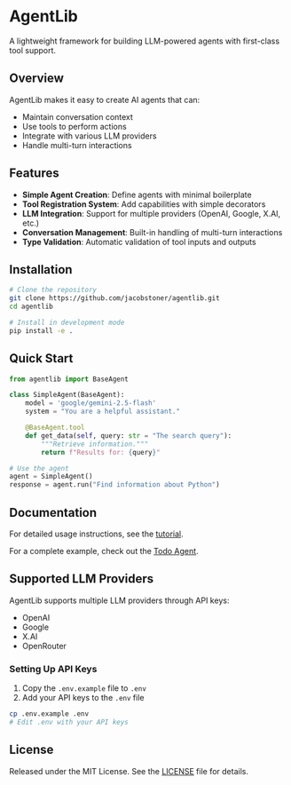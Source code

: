 # AgentLib

A lightweight framework for building LLM-powered agents with first-class tool support.

## Overview

AgentLib makes it easy to create AI agents that can:
- Maintain conversation context
- Use tools to perform actions
- Integrate with various LLM providers
- Handle multi-turn interactions

## Features

- **Simple Agent Creation**: Define agents with minimal boilerplate
- **Tool Registration System**: Add capabilities with simple decorators
- **LLM Integration**: Support for multiple providers (OpenAI, Google, X.AI, etc.)
- **Conversation Management**: Built-in handling of multi-turn interactions
- **Type Validation**: Automatic validation of tool inputs and outputs

## Installation

```bash
# Clone the repository
git clone https://github.com/jacobstoner/agentlib.git
cd agentlib

# Install in development mode
pip install -e .
```

## Quick Start

```python
from agentlib import BaseAgent

class SimpleAgent(BaseAgent):
    model = 'google/gemini-2.5-flash'
    system = "You are a helpful assistant."

    @BaseAgent.tool
    def get_data(self, query: str = "The search query"):
        """Retrieve information."""
        return f"Results for: {query}"

# Use the agent
agent = SimpleAgent()
response = agent.run("Find information about Python")
```

## Documentation

For detailed usage instructions, see the [tutorial](docs/agentlib.md).

For a complete example, check out the [Todo Agent](examples/todo_agent.py).

## Supported LLM Providers

AgentLib supports multiple LLM providers through API keys:

- OpenAI
- Google
- X.AI
- OpenRouter

### Setting Up API Keys

1. Copy the `.env.example` file to `.env`
2. Add your API keys to the `.env` file

```bash
cp .env.example .env
# Edit .env with your API keys
```


## License

Released under the MIT License. See the [LICENSE](LICENSE) file for details.
